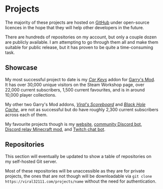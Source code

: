 # Projects

The majority of these projects are hosted on [GitHub](https://github.com/viral32111?tab=repositories) under open-source licences in the hope that they will help other developers in the future.

There are hundreds of repositories on my account, but only a couple dozen are publicly available. I am attempting to go through them all and make them suitable for public release, but it has proven to be quite a time-consuming task.

## Showcase

My most successful project to date is my [*Car Keys*](https://steamcommunity.com/sharedfiles/filedetails/?id=864523561) addon for [Garry's Mod](https://store.steampowered.com/app/4000/Garrys_Mod/). It has over 30,000 unique visitors on the Steam Workshop page, over 22,000 current subscribers, 1,500 current favourites, and is in around 10,000 player collections.

My other two Garry's Mod addons, [*Viral's Scoreboard*](https://steamcommunity.com/sharedfiles/filedetails/?id=1154615469) and [*Black Hole Cache*](https://steamcommunity.com/sharedfiles/filedetails/?id=1300331014), are not as successful but do have roughly 2,300 current subscribers across each of them.

My favourite projects though is my [website](https://github.com/viral32111/website), [community Discord bot](https://github.com/viral32111/discordbot), [Discord relay Minecraft mod](https://github.com/viral32111/DiscordRelay), and [Twitch chat bot](https://github.com/viral32111/TwitchBot).

## Repositories

This section will eventually be updated to show a table of repositories on my self-hosted Git server.

Most of these repositories will be unaccessible as they are for private projects, the ones that are not though will be downloadable via `git clone https://viral32111.com/projects/name` without the need for authentication.
